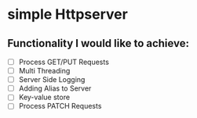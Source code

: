 # simple Httpserver

## Functionality I would like to achieve:
   - [ ] Process GET/PUT Requests
   - [ ] Multi Threading
   - [ ] Server Side Logging
   - [ ] Adding Alias to Server
   - [ ] Key-value store
   - [ ] Process PATCH Requests